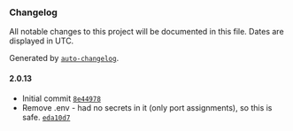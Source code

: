 ### Changelog

All notable changes to this project will be documented in this file. Dates are displayed in UTC.

Generated by [`auto-changelog`](https://github.com/CookPete/auto-changelog).

#### 2.0.13

- Initial commit [`8e44978`](https://github.com/UtahGooner/pgw-ui/commit/8e44978af049f95934c803822a7c470131996da4)
- Remove .env - had no secrets in it (only port assignments), so this is safe. [`eda10d7`](https://github.com/UtahGooner/pgw-ui/commit/eda10d70b32dfbe1726df86c6091c4940754ff75)

